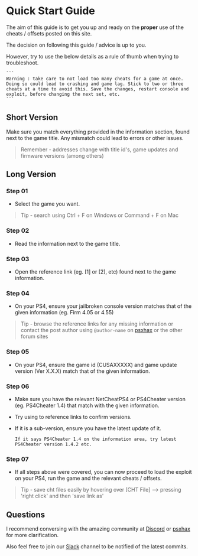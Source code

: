 # Quick Start Guide

The aim of this guide is to get you up and ready on the __proper__ use of the cheats / offsets posted on this site.

The decision on following this guide / advice is up to you.

However, try to use the below details as a rule of thumb when trying to troubleshoot.

    ```
    Warning : take care to not load too many cheats for a game at once. Doing so could lead to crashing and game lag. Stick to two or three cheats at a time to avoid this. Save the changes, restart console and exploit, before changing the next set, etc.
    ```

## Short Version

Make sure you match everything provided in the information section, found next to the game title. Any mismatch could lead to errors or other issues.

> Remember - addresses change with title id's, game updates and firmware versions (among others)

## Long Version

### Step 01

* Select the game you want.

> Tip - search using Ctrl + F on Windows or Command + F on Mac

### Step 02

* Read the information next to the game title.

### Step 03

* Open the reference link (eg. [1] or [2], etc) found next to the game information.

### Step 04

* On your PS4, ensure your jailbroken console version matches that of the given information (eg. Firm 4.05 or 4.55)

> Tip - browse the reference links for any missing information or contact the post author using ```@author-name``` on [psxhax](https://www.psxhax.com) or the other forum sites

### Step 05

* On your PS4, ensure the game id (CUSAXXXXX) and game update version (Ver X.X.X) match that of the given information.

### Step 06

* Make sure you have the relevant NetCheatPS4 or PS4Cheater version (eg. PS4Cheater 1.4) that match with the given information.

* Try using to reference links to confirm versions.

* If it is a sub-version, ensure you have the latest update of it.

    ```
    If it says PS4Cheater 1.4 on the information area, try latest PS4Cheater version 1.4.2 etc.
    ```

### Step 07

* If all steps above were covered, you can now proceed to load the exploit on your PS4, run the game and the relevant cheats / offsets.

> Tip - save cht files easily by hovering over [CHT File] --> pressing 'right click' and then 'save link as'

## Questions

I recommend conversing with the amazing community at [Discord](https://discord.gg/FpRwaZE) or [psxhax](https://www.psxhax.com) for more clarification.

Also feel free to join our [Slack](https://psxcheatlist-slack.herokuapp.com) channel to be notified of the latest commits.
